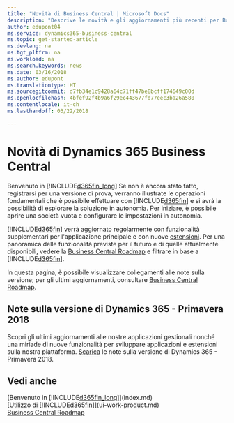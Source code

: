 ```yaml
---
title: "Novità di Business Central | Microsoft Docs"
description: "Descrive le novità e gli aggiornamenti più recenti per Business Central."
author: edupont04
ms.service: dynamics365-business-central
ms.topic: get-started-article
ms.devlang: na
ms.tgt_pltfrm: na
ms.workload: na
ms.search.keywords: news
ms.date: 03/16/2018
ms.author: edupont
ms.translationtype: HT
ms.sourcegitcommit: d7fb34e1c9428a64c71ff47be8bcff174649c00d
ms.openlocfilehash: 4bfef92f4b9a6f29ec443677fd77eec3ba26a580
ms.contentlocale: it-ch
ms.lasthandoff: 03/22/2018

---
```

# <a name="whats-new-in-dynamics-365-business-central"></a>Novità di Dynamics 365 Business Central
Benvenuto in [!INCLUDE[d365fin_long](includes/d365fin_long_md.md)] Se non è ancora stato fatto, registrarsi per una versione di prova, verranno illustrate le operazioni fondamentali che è possibile effettuare con [!INCLUDE[d365fin](includes/d365fin_md.md)] e si avrà la possibilità di esplorare la soluzione in autonomia. Per iniziare, è possibile aprire una società vuota e configurare le impostazioni in autonomia.  

[!INCLUDE[d365fin](includes/d365fin_md.md)] verrà aggiornato regolarmente con funzionalità supplementari per l'applicazione principale e con nuove [estensioni](ui-extensions.md). Per una panoramica delle funzionalità previste per il futuro e di quelle attualmente disponibili, vedere la [Business Central Roadmap](https://roadmap.dynamics.com/) e filtrare in base a [!INCLUDE[d365fin](includes/d365fin_md.md)].  

In questa pagina, è possibile visualizzare collegamenti alle note sulla versione; per gli ultimi aggiornamenti, consultare [Business Central Roadmap](https://roadmap.dynamics.com/).

## <a name="dynamics-365-spring-18-release-notes"></a>Note sulla versione di Dynamics 365 - Primavera 2018
Scopri gli ultimi aggiornamenti alle nostre applicazioni gestionali nonché una miriade di nuove funzionalità per sviluppare applicazioni e estensioni sulla nostra piattaforma. [Scarica](https://aka.ms/businessappsreleasenotes) le note sulla versione di Dynamics 365 - Primavera 2018.


## <a name="see-also"></a>Vedi anche
[Benvenuto in [!INCLUDE[d365fin_long](includes/d365fin_long_md.md)]](index.md)  
[Utilizzo di [!INCLUDE[d365fin](includes/d365fin_md.md)]](ui-work-product.md)  
[Business Central Roadmap](https://roadmap.dynamics.com/)  

